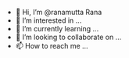 - 👋 Hi, I’m @ranamutta Rana 
- 👀 I’m interested in ...
- 🌱 I’m currently learning ...
- 💞️ I’m looking to collaborate on ...
- 📫 How to reach me ...

<!---
ranamutta/ranamutta is a ✨ special ✨ repository because its `README.md` (this file) appears on your GitHub profile.
You can click the Preview link to take a look at your changes.
--->

